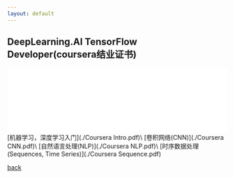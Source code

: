```yaml
---
layout: default
---
```


## DeepLearning.AI TensorFlow Developer(coursera结业证书)
<iframe src="./Coursera All.pdf" style="width:100%;" frameborder="no"></iframe>
[机器学习，深度学习入门](./Coursera Intro.pdf)\
[卷积网络(CNN)](./Coursera CNN.pdf)\
[自然语言处理(NLP)](./Coursera NLP.pdf)\
[时序数据处理(Sequences, Time Series)](./Coursera Sequence.pdf)



[back](../../)
